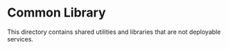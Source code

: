 # Common Library

This directory contains shared utilities and libraries that are not deployable services.

